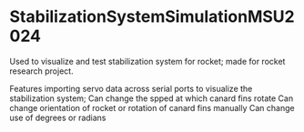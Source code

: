# StabilizationSystemSimulationMSU2024

Used to visualize and test stabilization system for rocket; made for rocket research project.

Features importing servo data across serial ports to visualize the stabilization system;
Can change the spped at which canard fins rotate
Can change orientation of rocket or rotation of canard fins manually
Can change use of degrees or radians
